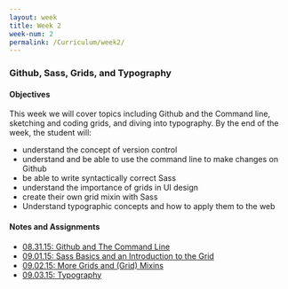 ```yaml
---
layout: week
title: Week 2
week-num: 2
permalink: /Curriculum/week2/
---
```

<h3>Github, Sass, Grids, and Typography</h3>
<h4>Objectives</h4>
<p>This week we will cover topics including Github and the Command line, sketching and coding grids, and diving into typography.  By the end of the week, the student will:</p>
<ul>
    <li>understand the concept of version control</li>
    <li>understand and be able to use the command line to make changes on Github</li>
    <li>be able to write syntactically correct Sass</li>
    <li>understand the importance of grids in UI design</li>
    <li>create their own grid mixin with Sass</li>
    <li>Understand typographic concepts and how to apply them to the web</li>
</ul>

<h4>Notes and Assignments</h4>
<ul>
    <li>
        <a href="08.31.15/">08.31.15: Github and The Command Line</a>
    </li>
    <li>
        <a href="09.01.15/">09.01.15: Sass Basics and an Introduction to the Grid</a>
    </li>
    <li>
        <a href="09.02.15/">09.02.15: More Grids and (Grid) Mixins</a>
    </li>
    <li>
        <a href="09.03.15/">09.03.15: Typography</a>
    </li>
</ul>